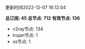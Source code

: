 更新时间2022-12-07 16:12:04

**总订阅: 45**
**总节点: 712**
**有效节点: 136**
- v2ray节点: 134
- trojan节点: 1
- ss节点: 1
